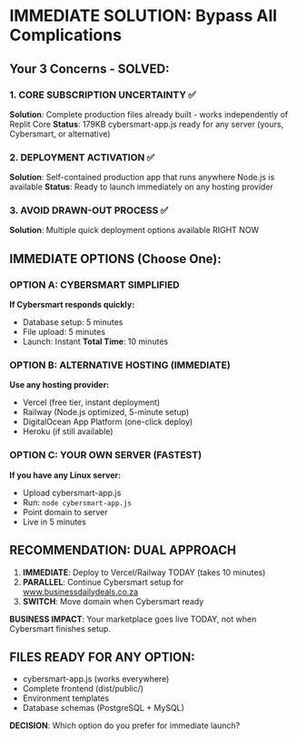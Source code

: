 # IMMEDIATE SOLUTION: Bypass All Complications

## Your 3 Concerns - SOLVED:

### 1. CORE SUBSCRIPTION UNCERTAINTY ✅
**Solution**: Complete production files already built - works independently of Replit Core
**Status**: 179KB cybersmart-app.js ready for any server (yours, Cybersmart, or alternative)

### 2. DEPLOYMENT ACTIVATION ✅  
**Solution**: Self-contained production app that runs anywhere Node.js is available
**Status**: Ready to launch immediately on any hosting provider

### 3. AVOID DRAWN-OUT PROCESS ✅
**Solution**: Multiple quick deployment options available RIGHT NOW

## IMMEDIATE OPTIONS (Choose One):

### OPTION A: CYBERSMART SIMPLIFIED
**If Cybersmart responds quickly:**
- Database setup: 5 minutes
- File upload: 5 minutes  
- Launch: Instant
**Total Time**: 10 minutes

### OPTION B: ALTERNATIVE HOSTING (IMMEDIATE)
**Use any hosting provider:**
- Vercel (free tier, instant deployment)
- Railway (Node.js optimized, 5-minute setup)
- DigitalOcean App Platform (one-click deploy)
- Heroku (if still available)

### OPTION C: YOUR OWN SERVER (FASTEST)
**If you have any Linux server:**
- Upload cybersmart-app.js
- Run: `node cybersmart-app.js`
- Point domain to server
- Live in 5 minutes

## RECOMMENDATION: DUAL APPROACH

1. **IMMEDIATE**: Deploy to Vercel/Railway TODAY (takes 10 minutes)
2. **PARALLEL**: Continue Cybersmart setup for www.businessdailydeals.co.za
3. **SWITCH**: Move domain when Cybersmart ready

**BUSINESS IMPACT**: Your marketplace goes live TODAY, not when Cybersmart finishes setup.

## FILES READY FOR ANY OPTION:
- cybersmart-app.js (works everywhere)
- Complete frontend (dist/public/)
- Environment templates
- Database schemas (PostgreSQL + MySQL)

**DECISION**: Which option do you prefer for immediate launch?